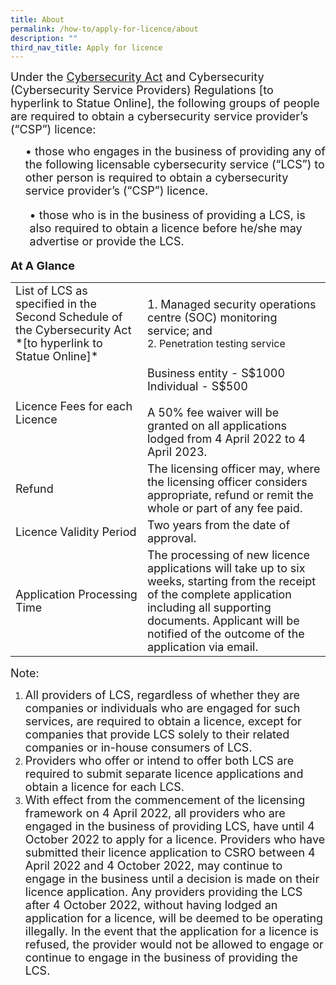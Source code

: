 ```yaml
---
title: About
permalink: /how-to/apply-for-licence/about
description: ""
third_nav_title: Apply for licence
---
```

<font size="4.5">Under the <a href=https://sso.agc.gov.sg/Acts-Supp/9-2018/>Cybersecurity Act</a> and Cybersecurity (Cybersecurity Service Providers) Regulations [to hyperlink to Statue Online], the following groups of people are required to obtain a cybersecurity service provider’s (“CSP”) licence: </font>
<font size="4.5"><ol>•	those who engages in the business of providing any of the following licensable cybersecurity service (“LCS”) to other person is required to obtain a cybersecurity service provider’s (“CSP”) licence.</ol></font>
<font size="4.5"><ol>•	those who is in the business of providing a LCS, is also required to obtain a licence before he/she may advertise or provide the LCS.</ol></font>

<font size="4.5">**At A Glance**</font>

<table class="table-v">
    <tr>
    <td><font size="4.5">List of LCS as specified in the Second Schedule of the Cybersecurity Act *[to hyperlink to Statue Online]*</font size></td>
    <td><font size="4.5">1. Managed security operations centre (SOC) monitoring service; and</font><br>
2. Penetration testing service
</td>
  </tr><tr>
	<td><font size="4.5">Licence Fees for each Licence</font size></td>
    <td><font size="4.5">Business entity - S$1000 <br>Individual - S$500<br><br>A 50% fee waiver will be granted on all applications lodged from 4 April 2022 to 4 April 2023.</font></td>
  </tr>
  <tr>
		<td><font size="4.5">Refund</font></td>
    <td><font size="4.5">The licensing officer may, where the licensing officer considers appropriate, refund or remit the whole or part of any fee paid.</font></td>
  </tr>
  <tr>
		<td><font size="4.5">Licence Validity Period</font></td>
		<td><font size="4.5">Two years from the date of approval.</font></td>
  </tr>
	<td><font size="4.5">Application Processing Time</font></td>
    <td><font size="4.5">The processing of new licence applications will take up to six weeks, starting from the receipt of the complete application including all supporting documents. Applicant will be notified of the outcome of the application via email.</font></td>
</table>

<font size="4.5">Note:</font>
<ol>
<li><font size="4.5">All providers of LCS, regardless of whether they are companies or individuals who are engaged for such services, are required to obtain a licence, except for companies that provide LCS solely to their related companies or in-house consumers of LCS.</font></li>
	
<li><font size="4.5">Providers who offer or intend to offer both LCS are required to submit separate licence applications and obtain a licence for each LCS.</font></li>
	
<li><font size="4.5">With effect from the commencement of the licensing framework on 4 April 2022, all providers who are engaged in the business of providing LCS, have until 4 October 2022 to apply for a licence. Providers who have submitted their licence application to CSRO between 4 April 2022 and 4 October 2022, may continue to engage in the business until a decision is made on their licence application. Any providers providing the LCS after 4 October 2022, without having lodged an application for a licence, will be deemed to be operating illegally. In the event that the application for a licence is refused, the provider would not be allowed to engage or continue to engage in the business of providing the LCS.</font></li>